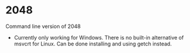 # 2048
Command line version of 2048

* Currently only working for Windows. There is no built-in alternative of msvcrt for Linux. Can be done installing and using getch instead.
